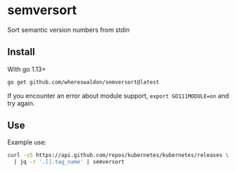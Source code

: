 # semversort
Sort semantic version numbers from stdin

## Install

With go 1.13+

```bash
go get github.com/whereswaldon/semversort@latest
```

If you encounter an error about module support, `export GO111MODULE=on` and try again.

## Use

Example use:

```bash
curl -sS https://api.github.com/repos/kubernetes/kubernetes/releases \
  | jq -r '.[].tag_name' | semversort
```

